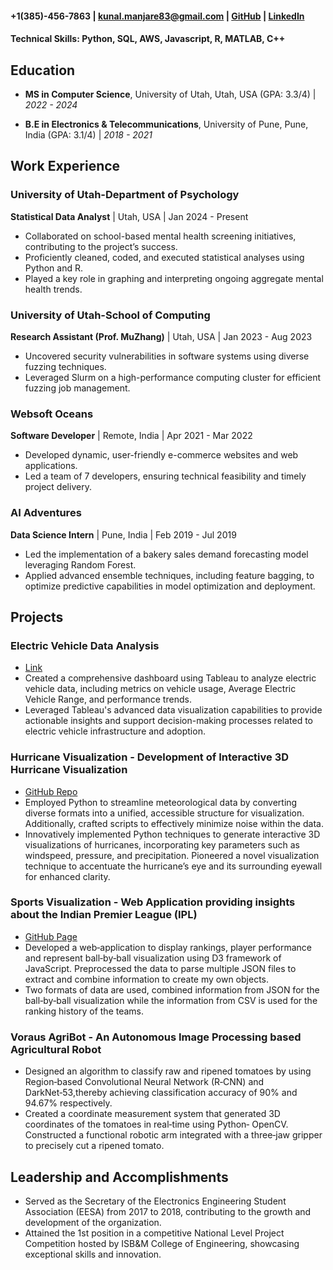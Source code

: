 
#### +1(385)-456-7863 | kunal.manjare83@gmail.com | [GitHub](https://github.com/kunal911) | [LinkedIn](https://linkedin.com/in/kunal-manjare)

#### Technical Skills: Python, SQL, AWS, Javascript, R, MATLAB, C++


## Education

- __MS in Computer Science__, University of Utah, Utah, USA (GPA: 3.3/4) | *2022 - 2024*

- __B.E in Electronics & Telecommunications__, University of Pune, Pune, India (GPA: 3.1/4) | *2018 - 2021*

 
## Work Experience

### University of Utah-Department of Psychology
__Statistical Data Analyst__ | Utah, USA | Jan 2024 - Present
- Collaborated on school-based mental health screening initiatives, contributing to the project’s success.
- Proficiently cleaned, coded, and executed statistical analyses using Python and R.
- Played a key role in graphing and interpreting ongoing aggregate mental health trends.

### University of Utah-School of Computing
__Research Assistant (Prof. MuZhang)__ | Utah, USA | Jan 2023 - Aug 2023
- Uncovered security vulnerabilities in software systems using diverse fuzzing techniques.
- Leveraged Slurm on a high-performance computing cluster for efficient fuzzing job management.

### Websoft Oceans
__Software Developer__ | Remote, India | Apr 2021 - Mar 2022
- Developed dynamic, user-friendly e-commerce websites and web applications.
- Led a team of 7 developers, ensuring technical feasibility and timely project delivery.

### AI Adventures
__Data Science Intern__ | Pune, India | Feb 2019 - Jul 2019
- Led the implementation of a bakery sales demand forecasting model leveraging Random Forest.
- Applied advanced ensemble techniques, including feature bagging, to optimize predictive capabilities in model optimization and deployment.

## Projects

### Electric Vehicle Data Analysis
- [Link](https://public.tableau.com/app/profile/kunal.manjare/viz/ElectricVehicleDataAnalysis_17191734201230/Dashboard1?publish=yes)
- Created a comprehensive dashboard using Tableau to analyze electric vehicle data, including metrics on vehicle usage, Average Electric Vehicle Range, and performance trends.
- Leveraged Tableau's advanced data visualization capabilities to provide actionable insights and support decision-making processes related to electric vehicle infrastructure and adoption.

### Hurricane Visualization - Development of Interactive 3D Hurricane Visualization
- [GitHub Repo](https://github.com/kunal911/CS-6635-5635-Final-Project)
- Employed Python to streamline meteorological data by converting diverse formats into a unified, accessible structure for visualization.
 Additionally, crafted scripts to effectively minimize noise within the data.
- Innovatively implemented Python techniques to generate interactive 3D visualizations of hurricanes, incorporating key parameters such as windspeed, pressure, and precipitation. Pioneered a novel visualization technique to accentuate the hurricane’s eye and its surrounding eyewall for enhanced clarity.

### Sports Visualization - Web Application providing insights about the Indian Premier League (IPL)
- [GitHub Page](https://kunal911.github.io/Data-Visualization-Final-Project-/)
-  Developed a web‑application to display rankings, player performance and represent ball‑by‑ball visualization using D3 framework of JavaScript. Preprocessed the data to parse multiple JSON files to extract and combine information to create my own objects.
- Two formats of data are used, combined information from JSON for the ball‑by‑ball visualization while the information from CSV is used for the ranking history of the teams.

### Voraus AgriBot - An Autonomous Image Processing based Agricultural Robot
- Designed an algorithm to classify raw and ripened tomatoes by using Region‑based Convolutional Neural Network (R‑CNN) and DarkNet‑53,thereby achieving classification accuracy of 90% and 94.67% respectively.
-  Created a coordinate measurement system that generated 3D coordinates of the tomatoes in real‑time using Python‑ OpenCV. Constructed a functional robotic arm integrated with a three‑jaw gripper to precisely cut a ripened tomato.

## Leadership and Accomplishments
- Served as the Secretary of the Electronics Engineering Student Association (EESA) from 2017 to 2018, contributing to the growth and development of the organization.
- Attained the 1st position in a competitive National Level Project Competition hosted by ISB&M College of Engineering, showcasing exceptional skills and innovation.
